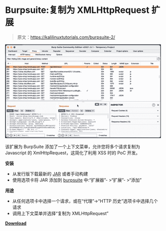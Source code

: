 # Burpsuite:复制为 XMLHttpRequest 扩展

> 原文：<https://kalilinuxtutorials.com/burpsuite-2/>

[![Burpsuite : Copy As XMLHttpRequest Extension](img//168bcc2473a2c5debb9f67607776dc65.png "Burpsuite : Copy As XMLHttpRequest Extension")](https://1.bp.blogspot.com/-q3Tj3yNzTr0/YHc8uRU7CgI/AAAAAAAAItQ/pCN-qdhVK7kIjICDCSK3OZdWA3qPFKzBwCLcBGAsYHQ/s600/Burpsuite-Copy-As-XMLHttpRequest.gif)

该扩展为 BurpSuite 添加了一个上下文菜单，允许您将多个请求复制为 Javascript 的 XmlHttpRequest，这简化了利用 XSS 时的 PoC 开发。

**安装**

*   从发行版下载最新的 [JAR](https://www.kitploit.com/search/label/JAR) 或者手动构建
*   使用选项卡将 JAR 添加到 [burpsuite](https://www.kitploit.com/search/label/Burpsuite) 中:“扩展器”- >“扩展”- >“添加”

**用途**

*   从任何选项卡中选择一个请求，或在“代理”->“HTTP 历史”选项卡中选择几个请求
*   调用上下文菜单并选择“复制为 XMLHttpRequest”

[**Download**](https://github.com/vulnbe/burpsuite-copy-as-xmlhttprequest)